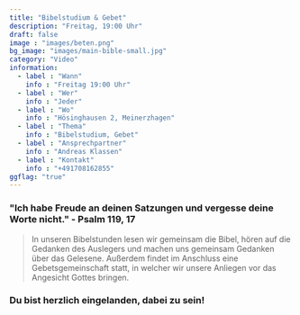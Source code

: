 ```yaml
---
title: "Bibelstudium & Gebet"
description: "Freitag, 19:00 Uhr"
draft: false
image : "images/beten.png"
bg_image: "images/main-bible-small.jpg"
category: "Video"
information:
  - label : "Wann"
    info : "Freitag 19:00 Uhr"
  - label : "Wer"
    info : "Jeder"
  - label : "Wo"
    info : "Hösinghausen 2, Meinerzhagen"
  - label : "Thema"
    info : "Bibelstudium, Gebet"
  - label : "Ansprechpartner"
    info : "Andreas Klassen"
  - label : "Kontakt"
    info : "+491708162855"
ggflag: "true"
---
```


### "Ich habe Freude an deinen Satzungen und vergesse deine Worte nicht." - Psalm 119, 17

> In unseren Bibelstunden lesen wir gemeinsam die Bibel, hören auf die Gedanken des Auslegers und machen uns gemeinsam Gedanken über das Gelesene. Außerdem findet im Anschluss eine Gebetsgemeinschaft statt, in welcher wir unsere Anliegen vor das Angesicht Gottes bringen.

### Du bist herzlich eingelanden, dabei zu sein!

